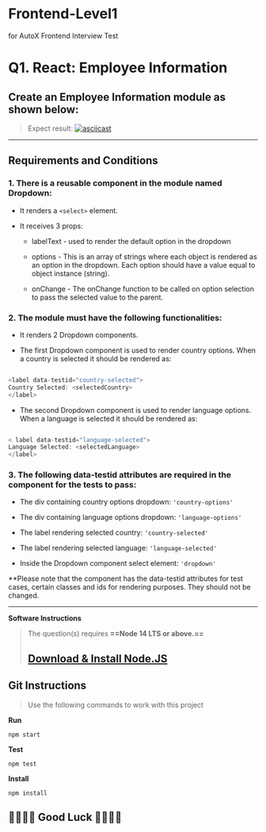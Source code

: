 # Frontend-Level1
for AutoX Frontend Interview Test
 # **Q1. React: Employee Information**

## **Create an Employee Information module as shown below:**

> Expect result:
[![asciicast](https://github.com/AutoXSpace/Frontend-Level1/blob/f8e75827476ac37fa1b660af85c82fbf198ed616/public/q1-fe-exam-thumbnail.png)](https://github.com/AutoXSpace/Frontend-Level1/assets/151896391/b10f3851-d2d2-4efb-9779-5e2a7cdc62eb)


---

## Requirements and Conditions

### **1. There is a reusable component in the module named Dropdown:**

* It renders a `<select>` element.
* It receives 3 props:

  
  * labelText - used to render the default option in the dropdown

    
  * options - This is an array of strings where each object is rendered as an option in the dropdown. Each option should have a value equal to object instance (string).

    
  * onChange - The onChange function to be called on option 	selection to pass the selected value to the parent.


### **2. The module must have the following functionalities:**

* It renders 2 Dropdown components.

  
* The first Dropdown component is used to render country options. When a country is selected it should be rendered as:


```javascript

<label data-testid="country-selected">
Country Selected: <selectedCountry>
</label>
```


* The second Dropdown component is used to render language options. When a language is selected it should be rendered as:


```javascript

< label data-testid="language-selected"> 
Language Selected: <selectedLanguage> 
</label>
```


### **3. The following data-testid attributes are required in the component for the tests to pass:**


* The div containing country options dropdown: `'country-options'`

  
* The div containing language options dropdown: `'language-options'`

  
* The label rendering selected country: `'country-selected'`

  
* The label rendering selected language: `'language-selected'`

  
* Inside the Dropdown component select element: `'dropdown'`



**Please note that the component has the data-testid attributes for test cases, certain classes and ids for rendering purposes. They should not be changed.


---


**Software Instructions**

> The question(s) requires **==Node 14 LTS or above.==**
>
> ## [Download & Install Node.JS](https://nodejs.org/en/download/)
>


## Git Instructions

> Use the following commands to work with this project



**Run**


```
npm start
```




**Test**


```
npm test
```



**Install**


```
npm install
```




## 🤟🏻🤟🏻 Good Luck 🤟🏻🤟🏻
